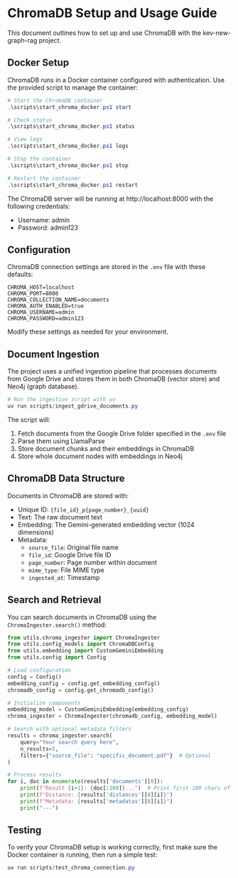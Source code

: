 # ChromaDB Setup and Usage Guide

This document outlines how to set up and use ChromaDB with the kev-new-graph-rag project.

## Docker Setup

ChromaDB runs in a Docker container configured with authentication. Use the provided script to manage the container:

```powershell
# Start the ChromaDB container
.\scripts\start_chroma_docker.ps1 start

# Check status
.\scripts\start_chroma_docker.ps1 status

# View logs
.\scripts\start_chroma_docker.ps1 logs

# Stop the container
.\scripts\start_chroma_docker.ps1 stop

# Restart the container
.\scripts\start_chroma_docker.ps1 restart
```

The ChromaDB server will be running at http://localhost:8000 with the following credentials:
- Username: admin
- Password: admin123

## Configuration

ChromaDB connection settings are stored in the `.env` file with these defaults:

```
CHROMA_HOST=localhost
CHROMA_PORT=8000
CHROMA_COLLECTION_NAME=documents
CHROMA_AUTH_ENABLED=true
CHROMA_USERNAME=admin
CHROMA_PASSWORD=admin123
```

Modify these settings as needed for your environment.

## Document Ingestion

The project uses a unified ingestion pipeline that processes documents from Google Drive and stores them in both ChromaDB (vector store) and Neo4j (graph database).

```powershell
# Run the ingestion script with uv
uv run scripts/ingest_gdrive_documents.py
```

The script will:
1. Fetch documents from the Google Drive folder specified in the `.env` file
2. Parse them using LlamaParse
3. Store document chunks and their embeddings in ChromaDB
4. Store whole document nodes with embeddings in Neo4j

## ChromaDB Data Structure

Documents in ChromaDB are stored with:
- Unique ID: `{file_id}_p{page_number}_{uuid}`
- Text: The raw document text
- Embedding: The Gemini-generated embedding vector (1024 dimensions)
- Metadata:
  - `source_file`: Original file name
  - `file_id`: Google Drive file ID
  - `page_number`: Page number within document
  - `mime_type`: File MIME type
  - `ingested_at`: Timestamp

## Search and Retrieval

You can search documents in ChromaDB using the `ChromaIngester.search()` method:

```python
from utils.chroma_ingester import ChromaIngester
from utils.config_models import ChromaDBConfig
from utils.embedding import CustomGeminiEmbedding
from utils.config import Config

# Load configuration
config = Config()
embedding_config = config.get_embedding_config()
chromadb_config = config.get_chromadb_config()

# Initialize components
embedding_model = CustomGeminiEmbedding(embedding_config)
chroma_ingester = ChromaIngester(chromadb_config, embedding_model)

# Search with optional metadata filters
results = chroma_ingester.search(
    query="Your search query here", 
    n_results=5,
    filters={"source_file": "specific_document.pdf"}  # Optional
)

# Process results
for i, doc in enumerate(results['documents'][0]):
    print(f"Result {i+1}: {doc[:100]}...")  # Print first 100 chars of each result
    print(f"Distance: {results['distances'][0][i]}")
    print(f"Metadata: {results['metadatas'][0][i]}")
    print("---")
```

## Testing

To verify your ChromaDB setup is working correctly, first make sure the Docker container is running, then run a simple test:

```powershell
uv run scripts/test_chroma_connection.py
```
